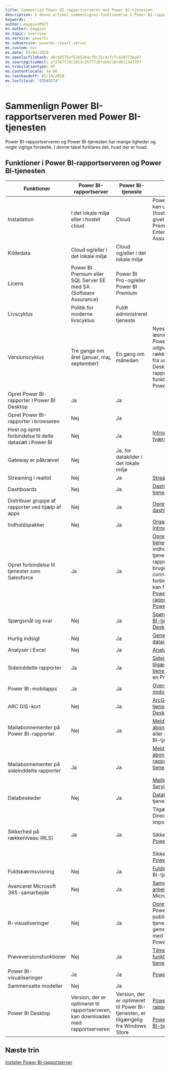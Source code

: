 ```yaml
---
title: Sammenlign Power BI-rapportserveren med Power BI-tjenesten
description: I denne artikel sammenlignes funktionerne i Power BI-rapportserveren og Power BI-tjenesten.
keywords: ''
author: maggiesMSFT
ms.author: maggies
ms.topic: overview
ms.service: powerbi
ms.subservice: powerbi-report-server
ms.custom: mvc
ms.date: 03/04/2020
ms.openlocfilehash: a6cb8575ef5265264cf0c15c4cfcfc4207726a07
ms.sourcegitcommit: a72567f26c1653c25f7730fab6210cd011343707
ms.translationtype: HT
ms.contentlocale: da-DK
ms.lasthandoff: 05/19/2020
ms.locfileid: "83565574"
---
```

# <a name="comparing-power-bi-report-server-and-the-power-bi-service"></a>Sammenlign Power BI-rapportserveren med Power BI-tjenesten

Power BI-rapportserveren og Power BI-tjenesten har mange ligheder og nogle vigtige forskelle. I denne tabel forklares det, hvad der er hvad.

## <a name="features-of-power-bi-report-server-and-the-power-bi-service"></a>Funktioner i Power BI-rapportserveren og Power BI-tjenesten

| Funktioner | Power BI-rapportserver | Power BI-tjeneste | Noter |
|---------|---------|---------|---------|
| Installation | I det lokale miljø eller i hostet cloud | Cloud | Power BI-rapportserveren kan udrulles i Azure VM'er (hostet cloud), hvis den er givet i licens via Power BI Premium eller SQL Server Enterprise med Software Assurance|
| Kildedata | Cloud og/eller i det lokale miljø | Cloud og/eller i det lokale miljø |  |
| Licens | Power BI Premium eller SQL Server EE med SA (Software Assurance) | Power BI Pro-og/eller Power BI Premium | |  
| Livscyklus | Politik for moderne livscyklus | Fuldt administreret tjeneste |  |
| Versionscyklus | Tre gange om året (januar, maj, september) | En gang om måneden | Nyeste funktioner og løsninger optræder først i Power BI-tjenesten. I hver udgivelse kommer der en række funktioner til tjenesten fra udgivelser af Power BI Desktop til Power BI-rapportserver. De fleste funktioner er kun beregnet til Power BI-tjenesten. |
| Opret Power BI-rapporter i Power BI Desktop | Ja | Ja |  |
| Opret Power BI-rapporter i browseren | Nej | Ja |  |
| Host og opret forbindelse til delte datasæt i Power BI | Nej | Ja | [Introduktion til datasæt på tværs af arbejdsområder](../connect-data/service-datasets-across-workspaces.md) |
| Gateway er påkrævet | Nej | Ja, for datakilder i det lokale miljø |  |
| Streaming i realtid | Nej | Ja | [Streaming i realtid i Power BI](../connect-data/service-real-time-streaming.md) |
| Dashboards | Nej | Ja | [Dashboards i Power BI-tjenesten](../consumer/end-user-dashboards.md) |
| Distribuer gruppe af rapporter ved hjælp af apps | Nej | Ja | [Opret og udgiv apps med dashboards og rapporter](../collaborate-share/service-create-distribute-apps.md) |
| Indholdspakker | Nej | Ja | [Organisationsindholdspakker: Introduktion](../collaborate-share/service-organizational-content-pack-introduction.md) |
| Opret forbindelse til tjenester som Salesforce | Ja | Ja | [Opret forbindelse til de tjenester, du bruger](../connect-data/service-connect-to-services.md) med indholdspakker i Power BI-tjenesten. På Power BI-rapportserveren skal du bruge certificerede connectorer til at oprette forbindelse til tjenester. Du kan finde flere detaljer i [Power BI-rapportdatakilderne på Power BI-rapportserver](data-sources.md). |
| Spørgsmål og svar | Nej | Ja | [Spørgsmål og svar i Power BI-tjenesten og Power BI Desktop](../create-reports/power-bi-tutorial-q-and-a.md) 
| Hurtig indsigt | Nej | Ja | [Generér automatisk dataindsigt med Power BI](../consumer/end-user-insights.md) |
| Analysér i Excel | Nej | Ja | [Analysér i Excel](../collaborate-share/service-analyze-in-excel.md) 
| Sideinddelte rapporter | Ja | Ja | [Sideinddelte rapporter er tilgængelige i Power BI-tjenesten](../paginated-reports/paginated-reports-report-builder-power-bi.md) som prøveversion i en Premium-kapacitet |
| Power BI-mobilapps | Ja | Ja | [Oversigt over Power BI-mobilapps](../consumer/mobile/mobile-apps-for-mobile-devices.md) |
| ARC GIS-kort | Nej | Ja | [ArcGIS-kort i Power BI-tjenesten og Power BI Desktop fra Esri](../visuals/power-bi-visualization-arcgis.md) |
| Mailabonnementer på Power BI-rapporter | Nej | Ja | [Meld dig selv eller andre til et abonnement](../collaborate-share/service-report-subscribe.md) på en rapport eller et dashboard i Power BI-tjenesten |
| Mailabonnementer på sideinddelte rapporter | Ja | Ja | [Meld dig selv og andre til et abonnement på sideinddelte rapporter i Power BI-tjenesten](../consumer/paginated-reports-subscriptions.md)<br><br>[Maillevering i Reporting Services](https://docs.microsoft.com/sql/reporting-services/working-with-subscriptions-web-portal)  |
| Databeskeder | Nej | Ja | [Databeskeder](../create-reports/service-set-data-alerts.md) i Power BI-tjenesten
| Sikkerhed på rækkeniveau (RLS) | Ja | Ja | Tilgængelige i både DirectQuery- (datakilde) og importtilstand <br><br>Sikkerhed på rækkeniveau i [Power BI-tjenesten](../admin/service-admin-rls.md) <br><br>Sikkerhed på rækkeniveau i [Power BI-rapportserver](row-level-security-report-server.md) |
| Fuldskærmsvisning | Nej | Ja | [Fuldskærmsvisning](../consumer/end-user-focus.md) i Power BI-tjenesten |
| Avanceret Microsoft 365-samarbejde | Nej | Ja | [Samarbejd i et arbejdsområde](../collaborate-share/service-collaborate-power-bi-workspace.md) med Microsoft 365 |
| R-visualiseringer | Nej | Ja | [Opret R-visualiseringer](../create-reports/desktop-r-visuals.md) i Power BI Desktop, og publicer dem i Power BI-tjenesten. Du kan ikke gemme Power BI-rapporter med R-visualiseringer på Power BI-rapportserveren.  |
| Prøveversionsfunktioner | Nej | Ja | [Tilmeld dig prøveversioner af funktioner i Power BI-tjenesten](../consumer/end-user-preview-features.md) |
| Power BI-visualiseringer | Ja | Ja | [Power BI-visuals](../developer/visuals/power-bi-custom-visuals.md) |
| Sammensatte modeller | Nej | Ja |
| Power BI Desktop | Version, der er optimeret til rapportserveren, kan downloades med rapportserveren | Version, der er optimeret til Power BI-tjenesten, er tilgængelig fra Windows Store | [Power BI Desktop til rapportserveren](https://powerbi.microsoft.com/report-server/) <br><br> [Power BI Desktop til Power BI-tjenesten](https://aka.ms/pbidesktopstore) |

## <a name="next-steps"></a>Næste trin

[Installer Power BI-rapportserver](install-report-server.md)






